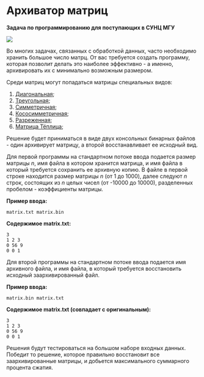 Архиватор матриц
=====================
**Задача по программированию для поступающих в СУНЦ МГУ**

![](http://i.imgur.com/qUBFS4f.png)

Во многих задачах, связанных с обработкой данных, часто необходимо хранить большое число матрц. От вас требуется создать программу, которая позволит делать это наиболее эффективно - а именно, архивировать их с минимально возможным размером.

Среди матриц могут попадаться матрицы специальных видов:

1. [Диагональная](http://ru.wikipedia.org/wiki/Диагональная\_матрица);
2. [Треугольная](http://ru.wikipedia.org/wiki/Треугольная\_матрица);
3. [Симметричная](http://ru.wikipedia.org/wiki/Симметричная\_матрица);
4. [Кососимметричная](http://ru.wikipedia.org/wiki/Кососимметричная\_матрица);
5. [Разреженная](http://ru.wikipedia.org/wiki/Разреженная\_матрица);
6. [Матрица Тёплица](http://ru.wikipedia.org/wiki/Матрица\_Теплица);

Решение будет приниматься в виде двух консольных бинарных файлов - один архивирует матрицу, а второй восстанавливает ее исходный вид.

Для первой программы на стандартном потоке ввода подается размер матрицы _n_, имя файла в котором хранится матрица, и имя файла в который требуется сохранить ее архивную копию. В файле в первой строке находится размер матрицы _n_ (от 1 до 1000), далее следуют _n_ строк, состоящих из _n_ целых чисел (от -10000 до 10000), разделенных пробелом - коэффициенты матрицы.

**Пример ввода:**

	matrix.txt matrix.bin

**Содержимое matrix.txt:**

	3
	1 2 3
	0 56 9
	0 0 1

Для второй программы на стандартном потоке ввода подается имя архивного файла, и имя файла, в который требуется восстановить исходный заархивированный файл.

**Пример ввода:**

	matrix.bin matrix.txt

**Содержимое matrix.txt (совпадает с оригинальным):**

	3
	1 2 3
	0 56 9
	0 0 1

Решения будут тестироваться на большом наборе входных данных. Победит то решение, которое правильно восстановит все заархивированные матрицы, и добьется максимального суммарного процента сжатия.



